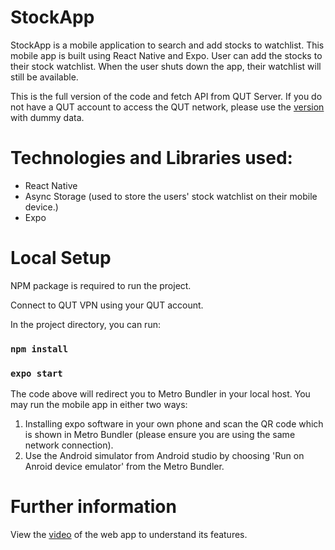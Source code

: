 # StockApp
StockApp is a mobile application to search and add stocks to watchlist. This mobile app is built using React Native and Expo. User can add the stocks to their stock watchlist. When the user shuts down the app, their watchlist will still be available. 

This is the full version of the code and fetch API from QUT Server. If you do not have a QUT account to access the QUT network, please use the [version]() with dummy data.

# Technologies and Libraries used:
   - React Native
   - Async Storage (used to store the users' stock watchlist on their mobile device.)
   - Expo


# Local Setup
NPM package is required to run the project.

Connect to QUT VPN using your QUT account.

In the project directory, you can run:

### `npm install`
### `expo start`

The code above will redirect you to Metro Bundler in your local host. You may run the mobile app in either two ways:
1. Installing expo software in your own phone and scan the QR code which is shown in Metro Bundler (please ensure you are using the same network connection).
2. Use the Android simulator from Android studio by choosing 'Run on Anroid device emulator' from the Metro Bundler.

# Further information

View the [video](https://youtu.be/Ylbw1b5ivSQ) of the web app to understand its features.

